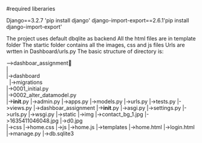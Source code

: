 #required liberaries

Django==3.2.7 'pip install django'
django-import-export==2.6.1'pip install django-import-export'

The project uses default dbqlite as backend 
All the html files are in template folder
The startic folder contains all the images, css and js files
Urls are wrtten in Dashboard/urls.py
The basic structure of directory is:

-->dashboar_assignment📂<br />
|<br />
|->dashboard<br />
    &nbsp;&nbsp;|->migrations<br />
        |->0001_initial.py<br />
        |->0002_alter_datamodel.py<br />
    |->__init__.py
    |->admin.py
    |->apps.py
    |->models.py
    |->urls.py
    |->tests.py
    |->views.py
|->dashboar_assignment
    |->__init__.py
    |->asgi.py
    |->settings.py
    |->urls.py
    |->wsgi.py
|->static
    |->img
        |->contact_bg_1.jpg
        |->1635411046048.jpg
        |->d0.jpg       
    |->css
        |->home.css
    |->js
        |->home.js
|->templates
        |->home.html
        |->login.html
|->manage.py
|->db.sqlite3

